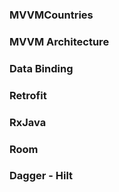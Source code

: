 ### MVVMCountries
### MVVM Architecture
### Data Binding
### Retrofit
### RxJava
### Room
### Dagger - Hilt
